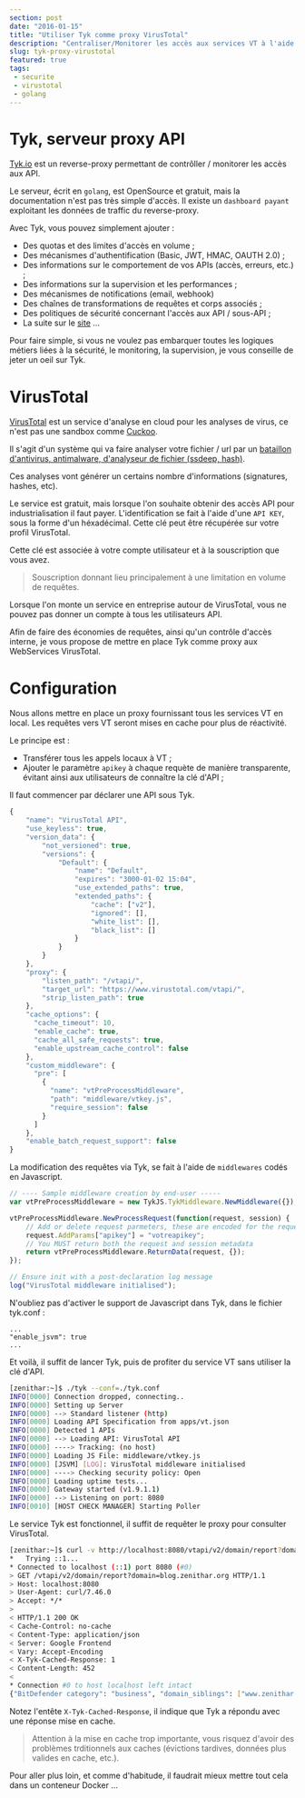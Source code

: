 ```yaml
---
section: post
date: "2016-01-15"
title: "Utiliser Tyk comme proxy VirusTotal"
description: "Centraliser/Monitorer les accès aux services VT à l'aide du proxy golang Tyk."
slug: tyk-proxy-virustotal
featured: true
tags:
 - securite
 - virustotal
 - golang
---
```


# Tyk, serveur proxy API

[Tyk.io](https://tyk.io/) est un reverse-proxy permettant de contrôller /
monitorer les accès aux API.

Le serveur, écrit en `golang`, est OpenSource et gratuit, mais la documentation
n'est pas très simple d'accès. Il existe un `dashboard payant` exploitant les
données de traffic du reverse-proxy.

Avec Tyk, vous pouvez simplement ajouter :

  * Des quotas et des limites d'accès en volume ;
  * Des mécanismes d'authentification (Basic, JWT, HMAC, OAUTH 2.0) ;
  * Des informations sur le comportement de vos APIs (accès, erreurs, etc.) ;
  * Des informations sur la supervision et les performances ;
  * Des mécanismes de notifications (email, webhook)
  * Des chaînes de transformations de requêtes et corps associés ;
  * Des politiques de sécurité concernant l'accès aux API / sous-API ;
  * La suite sur le [site](https://tyk.io/) ...

Pour faire simple, si vous ne voulez pas embarquer toutes les logiques métiers
liées à la sécurité, le monitoring, la supervision, je vous conseille de jeter
un oeil sur Tyk.

# VirusTotal

[VirusTotal](http://www.virustotal.com) est un service d'analyse en cloud pour
les analyses de virus, ce n'est pas une sandbox comme [Cuckoo](https://cuckoosandbox.org/).

Il s'agit d'un système qui va faire analyser votre fichier / url par un [bataillon
d'antivirus, antimalware, d'analyseur de fichier (ssdeep, hash)](https://www.virustotal.com/en/about/credits/).

Ces analyses vont générer un certains nombre d'informations (signatures, hashes, etc).

Le service est gratuit, mais lorsque l'on souhaite obtenir des accès API
pour industrialisation il faut payer.
L'identification se fait à l'aide d'une `API KEY`, sous la forme d'un héxadécimal.
Cette clé peut être récupérée sur votre profil VirusTotal.

Cette clé est associée à votre compte utilisateur et à la souscription que vous
avez.

> Souscription donnant lieu principalement à une limitation en volume de requêtes.

Lorsque l'on monte un service en entreprise autour de VirusTotal, vous ne pouvez
pas donner un compte à tous les utilisateurs API.

Afin de faire des économies de requêtes, ainsi qu'un contrôle d'accès interne,
je vous propose de mettre en place Tyk comme proxy aux WebServices VirusTotal.

# Configuration

Nous allons mettre en place un proxy fournissant tous les services VT en local.
Les requêtes vers VT seront mises en cache pour plus de réactivité.

Le principe est :

  * Transférer tous les appels locaux à VT ;
  * Ajouter le paramètre `apikey` à chaque requète de manière transparente, évitant
    ainsi aux utilisateurs de connaître la clé d'API ;

Il faut commencer par déclarer une API sous Tyk.

```js
{
    "name": "VirusTotal API",
    "use_keyless": true,
    "version_data": {
        "not_versioned": true,
        "versions": {
            "Default": {
                "name": "Default",
                "expires": "3000-01-02 15:04",
                "use_extended_paths": true,
                "extended_paths": {
                    "cache": ["v2"],
                    "ignored": [],
                    "white_list": [],
                    "black_list": []
                }
            }
        }
    },
    "proxy": {
        "listen_path": "/vtapi/",
        "target_url": "https://www.virustotal.com/vtapi/",
        "strip_listen_path": true
    },
    "cache_options": {
      "cache_timeout": 10,
      "enable_cache": true,
      "cache_all_safe_requests": true,
      "enable_upstream_cache_control": false
    },
    "custom_middleware": {
      "pre": [
        {
          "name": "vtPreProcessMiddleware",
          "path": "middleware/vtkey.js",
          "require_session": false
        }
      ]
    },
    "enable_batch_request_support": false
}
```

La modification des requêtes via Tyk, se fait à l'aide de `middlewares` codés en
Javascript.

```js
// ---- Sample middleware creation by end-user -----
var vtPreProcessMiddleware = new TykJS.TykMiddleware.NewMiddleware({});

vtPreProcessMiddleware.NewProcessRequest(function(request, session) {
    // Add or delete request parmeters, these are encoded for the request as needed.
    request.AddParams["apikey"] = "votreapikey";
    // You MUST return both the request and session metadata
    return vtPreProcessMiddleware.ReturnData(request, {});
});

// Ensure init with a post-declaration log message
log("VirusTotal middleware initialised");
```

N'oubliez pas d'activer le support de Javascript dans Tyk, dans le fichier tyk.conf :
```
...
"enable_jsvm": true
...
```

Et voilà, il suffit de lancer Tyk, puis de profiter du service VT sans utiliser
la clé d'API.

```sh
[zenithar:~]$ ./tyk --conf=./tyk.conf                                                                                                                                                    INFO[0000] Hostname set:                                
INFO[0000] Connection dropped, connecting..             
INFO[0000] Setting up Server                            
INFO[0000] --> Standard listener (http)                 
INFO[0000] Loading API Specification from apps/vt.json  
INFO[0000] Detected 1 APIs                              
INFO[0000] --> Loading API: VirusTotal API              
INFO[0000] ----> Tracking: (no host)                    
INFO[0000] Loading JS File: middleware/vtkey.js         
INFO[0000] [JSVM] [LOG]: VirusTotal middleware initialised
INFO[0000] ----> Checking security policy: Open         
INFO[0000] Loading uptime tests...                      
INFO[0000] Gateway started (v1.9.1.1)                   
INFO[0000] --> Listening on port: 8080                  
INFO[0010] [HOST CHECK MANAGER] Starting Poller  
```

Le service Tyk est fonctionnel, il suffit de requêter le proxy pour consulter
VirusTotal.

```sh
[zenithar:~]$ curl -v http://localhost:8080/vtapi/v2/domain/report?domain=blog.zenithar.org
*   Trying ::1...
* Connected to localhost (::1) port 8080 (#0)
> GET /vtapi/v2/domain/report?domain=blog.zenithar.org HTTP/1.1
> Host: localhost:8080
> User-Agent: curl/7.46.0
> Accept: */*
>
< HTTP/1.1 200 OK
< Cache-Control: no-cache
< Content-Type: application/json
< Server: Google Frontend
< Vary: Accept-Encoding
< X-Tyk-Cached-Response: 1
< Content-Length: 452
<
* Connection #0 to host localhost left intact
{"BitDefender category": "business", "domain_siblings": ["www.zenithar.org"], "whois": null, "response_code": 1, "verbose_msg": "Domain found in dataset", "Websense ThreatSeeker category": "uncategorized", "Webutation domain info": {"Verdict": "unsure", "Adult content": "no", "Safety score": 70}, "resolutions": [{"last_resolved": "2014-11-13 00:00:00", "ip_address": "176.31.112.5"}], "detected_urls": [], "categories": ["business", "uncategorized"]}
```

Notez l'entête `X-Tyk-Cached-Response`, il indique que Tyk a répondu avec une
réponse mise en cache.

> Attention à la mise en cache trop importante, vous risquez d'avoir des
problèmes trditionnels aux caches (évictions tardives, données plus valides en
cache, etc.).

Pour aller plus loin, et comme d'habitude, il faudrait mieux mettre tout cela
dans un conteneur Docker ...
